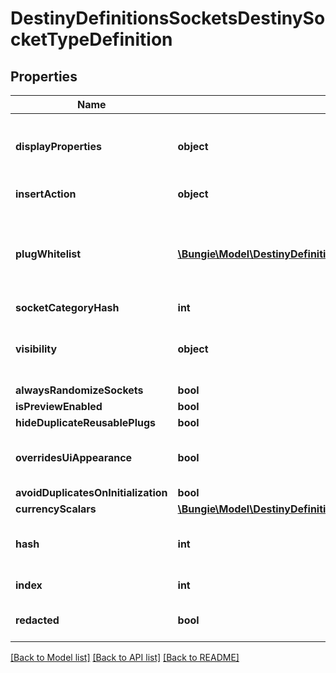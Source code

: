 # DestinyDefinitionsSocketsDestinySocketTypeDefinition

## Properties
Name | Type | Description | Notes
------------ | ------------- | ------------- | -------------
**displayProperties** | **object** | There are fields for this display data, but they appear to be unpopulated as of now. I am not sure where in the UI these would show if they even were populated, but I will continue to return this data in case it becomes useful. | [optional] 
**insertAction** | **object** | Defines what happens when a plug is inserted into sockets of this type. | [optional] 
**plugWhitelist** | [**\Bungie\Model\DestinyDefinitionsSocketsDestinyPlugWhitelistEntryDefinition[]**](DestinyDefinitionsSocketsDestinyPlugWhitelistEntryDefinition.md) | A list of Plug \&quot;Categories\&quot; that are allowed to be plugged into sockets of this type.  These should be compared against a given plug item&#39;s DestinyInventoryItemDefinition.plug.plugCategoryHash, which indicates the plug item&#39;s category.  If the plug&#39;s category matches any whitelisted plug, or if the whitelist is empty, it is allowed to be inserted. | [optional] 
**socketCategoryHash** | **int** |  | [optional] 
**visibility** | **object** | Sometimes a socket isn&#39;t visible. These are some of the conditions under which sockets of this type are not visible. Unfortunately, the truth of visibility is much, much more complex. Best to rely on the live data for whether the socket is visible and enabled. | [optional] 
**alwaysRandomizeSockets** | **bool** |  | [optional] 
**isPreviewEnabled** | **bool** |  | [optional] 
**hideDuplicateReusablePlugs** | **bool** |  | [optional] 
**overridesUiAppearance** | **bool** | This property indicates if the socket type determines whether Emblem icons and nameplates should be overridden by the inserted plug item&#39;s icon and nameplate. | [optional] 
**avoidDuplicatesOnInitialization** | **bool** |  | [optional] 
**currencyScalars** | [**\Bungie\Model\DestinyDefinitionsSocketsDestinySocketTypeScalarMaterialRequirementEntry[]**](DestinyDefinitionsSocketsDestinySocketTypeScalarMaterialRequirementEntry.md) |  | [optional] 
**hash** | **int** | The unique identifier for this entity. Guaranteed to be unique for the type of entity, but not globally.  When entities refer to each other in Destiny content, it is this hash that they are referring to. | [optional] 
**index** | **int** | The index of the entity as it was found in the investment tables. | [optional] 
**redacted** | **bool** | If this is true, then there is an entity with this identifier/type combination, but BNet is not yet allowed to show it. Sorry! | [optional] 

[[Back to Model list]](../README.md#documentation-for-models) [[Back to API list]](../README.md#documentation-for-api-endpoints) [[Back to README]](../README.md)


